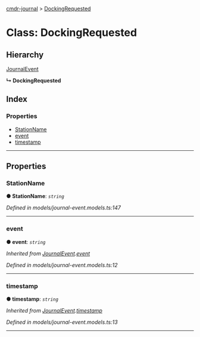 [cmdr-journal](../README.md) > [DockingRequested](../classes/dockingrequested.md)



# Class: DockingRequested

## Hierarchy


 [JournalEvent](journalevent.md)

**↳ DockingRequested**







## Index

### Properties

* [StationName](dockingrequested.md#stationname)
* [event](dockingrequested.md#event)
* [timestamp](dockingrequested.md#timestamp)



---
## Properties
<a id="stationname"></a>

###  StationName

**●  StationName**:  *`string`* 

*Defined in models/journal-event.models.ts:147*





___

<a id="event"></a>

###  event

**●  event**:  *`string`* 

*Inherited from [JournalEvent](journalevent.md).[event](journalevent.md#event)*

*Defined in models/journal-event.models.ts:12*





___

<a id="timestamp"></a>

###  timestamp

**●  timestamp**:  *`string`* 

*Inherited from [JournalEvent](journalevent.md).[timestamp](journalevent.md#timestamp)*

*Defined in models/journal-event.models.ts:13*





___


